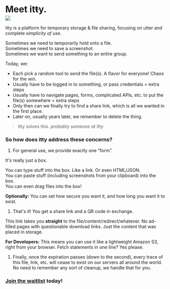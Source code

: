 <script>
  export let data
  import earth from '$lib/assets/itty-usb-earth.jpg'

  // let { quote } = data
</script>

<main>

# Meet <span class="accent">it<strike>t</strike>y</span>.

<figure id="earth" class="float-right">
  <img src={earth} class="right" />
</figure>

Itty is a platform for temporary storage & file sharing, focusing on utter and complete _simplicity of use_.


Sometimes we need to temporarily hold onto a file.  
Sometimes we need to save a screenshot.  
Sometimes we want to send something to an entire group.  

Today, we:

- Each pick a random tool to send the file(s).  A flavor for everyone!  Chaos for the win.
- Usually have to be logged in to something, or pass credentials = extra steps
- Usually have to navigate pages, forms, complicated APIs, etc. to put the file(s) somewhere = extra steps
- Only then can we finally try to find a share link, which is all we wanted in the first place.
- Later on, usually years later, we remember to delete the thing.

> Itty solves this. 
<cite>probably someone at Itty</cite>

### So how does itty address these concerns?

1. For general use, we provide exactly one "form".

  It's really just a box.

  You can type stuff into the box.  Like a link.  Or even HTML/JSON.  
  You can paste stuff (including screenshots from your clipboard) into the box.  
  You can even drag files into the box!

  **Optionally:** You can set how secure you want it, and how long you want it to exist.

1. That's it!  You get a share link and a QR code in exchange.  

  This link takes you **straight** to the file/content/redirect/whatever.  No ad-filled pages with questionable download links.  Just the content that was placed in storage.  

  **For Developers:** This means you can use it like a lightweight Amazon S3, right from your browser.  Fetch statements in one line?  Yes please.

1. Finally, once the expiration passes (down to the second), every trace of this file, link, etc. will cease to exist 
  on our servers all around the world.  No need to remember any sort of cleanup, we handle that for you.

### <a href="/waitlist">Join the waitlist</a> today!
</main>

<!-- STYLES -->
<style lang="scss">
  h2 {
    margin-top: -0.8em;
    margin-bottom: 1em;
  }

  #earth {
    max-width: clamp(15em, 70vw, 40em);
    margin-right: -5em;
    margin-left: 0;
    margin-bottom: 0;
    margin-top: -1rem;

    img {
      z-index: -1;
    }
  }

  @media screen and (max-width: 35em) {
    main {
      margin-top: 27em;
      margin-top: 105vw;
    }

    #earth {
      position: absolute;
      max-width: inherit;
      left: -4em;
      right: -21em;
      top: 0;
      z-index: -1;
      opacity: 0.95;

      img {
        filter: none;
      }
    }
  }

  @media (prefers-color-scheme: dark) {
    main {
      margin-top: 0;
    }

    #earth {
      display: none;

      /* img {
        filter: invert(0.94) hue-rotate(180deg) saturate(200%) brightness(0.85);
      } */
    }
  }
</style>
